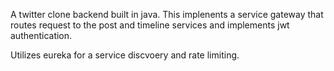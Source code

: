 A twitter clone backend built in java. This implenents a service gateway that routes request to the post and timeline services and implements jwt authentication. 

Utilizes eureka for a service discvoery and rate limiting.
